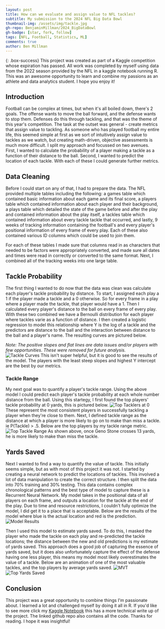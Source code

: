 ```yaml
---
layout: post
title: How can we evaluate and assign value to NFL tackles?
subtitle: My submission to the 2024 NFL Big Data Bowl 
thumbnail-img: /assets/img/tackle.jpg
gh-repo: BenjaminMillman/2024_BigDataBowl
gh-badge: [star, fork, follow]
tags: [NFL, Football, Statistics, ML]
comments: true
author: Ben Millman
---
```


{: .box-success}
This project was created as part of a Kaggle competition whose expiration has passed. All work was completed by myself using data from the 2022 season provided by the NFL in a kaggle notebook running R. This was an awesome opportunity to learn and combine my passions as an athlete and data analytics student. I hope you enjoy it!

## Introduction
Football can be complex at times, but when it's all boiled down, there's 2 goals. The offense wants to move the ball forward, and the defense wants to stop them. Defenses do this through tackling, and that was the theme of this year's competition.  The task at the outset was general - create metrics that assign value to tackling. As someone who has played football my entire life, this seemed simple at first as we sort of intuitively assign value to tackles as we watch, but creating math-driven, objective assessments is much more difficult. I split my approach and focussed on two avenues. First, I wanted to calculate the probability of a player making a tackle as a function of their distance to the ball. Second, I wanted to predict the location of each tackle. With each of these I could generate further metrics. 

## Data Cleaning
Before I could start on any of that, I had to prepare the data. The NFL provided multiple tables including the following: a games table which contained basic information about each game and its final score, a players table which contained information about each player and their background, a plays table which detailed the state of the game before and after the play and contained information about the play itself, a tackles table which contained information about every tackle tackle that occurred, and lastly, 9 weeks of tracking information containing the football's and every player's positional information of every frame of every play. Each of these also contained various ID columns which could be used to join them. 

For each of these tables I made sure that columns read in as characters that needed to be factors were appropriately converted, and made sure all dates and times were read in correctly or converted to the same format. Next, I combined all of the tracking weeks into one large table. 

## Tackle Probability
The first thing I wanted to do now that the data was clean was calculate each player's tackle probability by distance. To start, I assigned each play a 1 if the player made a tackle and a 0 otherwise. So for every frame in a play where a player made the tackle, that player would have a 1. Then I calculated every player's distance to the ball on every frame of every play. With these two combined we have a Bernoulli distribution for each player where tackles varie as a function of distance. I then created a logistic regression to model this relationship where Y is the log of a tackle and the predictors are distance to the ball and the interaction between distance to the ball and a player's name. The resulting curves are pictured below. 

*Note: The positive slopes and flat lines are data issues and/or players with few opportunities. These were removed for future analysis.*
![Tackle Curves](https://raw.githubusercontent.com/BenjaminMillman/2024_BigDataBowl/main/Screen%20Shot%202024-01-08%20at%202.39.22%20PM.png)
This isn't super helpful, but it is good to see the results of the model. The players with the least steep slopes and highest Y intercept are the best by our metrics. 

### Tackle Range
My next goal was to quantify a player's tackle range. Using the above model I could predict each player's tackle probability at each whole number distance from the ball. Using this startegy, I first found the top players' tackle probability at 0 yards, this is pictured below. 
![Top Tacklers at 0](https://raw.githubusercontent.com/BenjaminMillman/2024_BigDataBowl/main/top15at0.jpg)
These represent the most consistent players in successfully tackling a player when they're close to them.
Next,  I defined tackle range as the distance at which a player is more likely to go on to make than miss a tackle. ie P(Tackle) > .5. Below are the top players by my tackle range metric. 
![Top Tackle Range](https://raw.githubusercontent.com/BenjaminMillman/2024_BigDataBowl/main/range_plot.jpg)
As shown above, once Geno Stone crosses 13 yards, he is more likely to make than miss the tackle. 

## Yards Saved
Next I wanted to find a way to quantify the value of tackle. This initially seems simple, but as with most of this project it was not. I started by creating a neural network to predict the locations of tackles. This involved a lot of data manipulation to create the correct structure. I then split the data into 70% training and 30% testing. This data contains complex chronological patterns and the best type of model to capture these is a Recurrent Neural Network. My model takes in the positional data of all players on each frame, and outputs a location for the tackle at the end of the play. Due to time and resource restrictions, I couldn't fully optimize the model, I did get it to a place that is acceptable. Below are the results of the model where blue is the actual location and red is the prediction. 
![Model Results](https://raw.githubusercontent.com/BenjaminMillman/2024_BigDataBowl/main/Screen%20Shot%202024-01-08%20at%202.57.46%20AM.png)

Then I used this model to estimate yards saved. To do this, I masked the player who made the tackle on each play and re-predicted the tackle locations; the distance between the new and old predictions is my estimate of yards saved. This approach does a good job of capturing the essence of yards saved, but it does also unfortunately capture the effect of the defense having one less player, this means my model most likely overestimates the value of a tackle. Below are an animation of one of the most valuable tackles, and the top players by average yards saved. 
![MVT](https://raw.githubusercontent.com/BenjaminMillman/2024_BigDataBowl/main/MVT2.gif)
![Top Yards Saved](https://raw.githubusercontent.com/BenjaminMillman/2024_BigDataBowl/main/top_yards_saved.jpg)

## Conclusion 
This project was a great opportunity to combine things I'm passionate about. I learned a lot and challenged myself by doing it all in R. If you'd like to see more click my [Kaggle Notebook](https://www.kaggle.com/code/bmailman/a-statistical-analysis-on-tackling-in-r) this has a more technical write up of the project. The linked github repo also contains all the code. Thanks for reading. I hope it was insightful!


